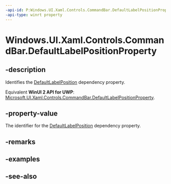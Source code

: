```yaml
---
-api-id: P:Windows.UI.Xaml.Controls.CommandBar.DefaultLabelPositionProperty
-api-type: winrt property
---
```


<!-- Property syntax
public Windows.UI.Xaml.DependencyProperty DefaultLabelPositionProperty { get; }
-->

# Windows.UI.Xaml.Controls.CommandBar.DefaultLabelPositionProperty

## -description
Identifies the [DefaultLabelPosition](commandbar_defaultlabelposition.md) dependency property.

Equivalent **WinUI 2 API for UWP**: [Microsoft.UI.Xaml.Controls.CommandBar.DefaultLabelPositionProperty](/windows/winui/api/microsoft.ui.xaml.controls.commandbar.defaultlabelpositionproperty).

## -property-value
The identifier for the [DefaultLabelPosition](commandbar_defaultlabelposition.md) dependency property.

## -remarks

## -examples

## -see-also
